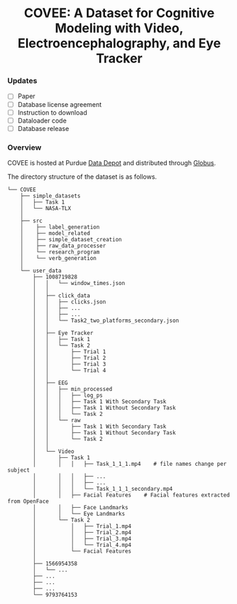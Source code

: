 <h1 align="center"> 
COVEE: A Dataset for Cognitive Modeling with Video, Electroencephalography, and Eye Tracker
</h1>

<!-- ### Items available -->
### Updates
- [ ] Paper
- [ ] Database license agreement
- [ ] Instruction to download
- [ ] Dataloader code
- [ ] Database release

### Overview

COVEE is hosted at Purdue [Data Depot](https://www.rcac.purdue.edu/storage/depot) and distributed through [Globus](https://www.globus.org/).

The directory structure of the dataset is as follows. 

```    
└── COVEE                              
    ├── simple_datasets
    │   ├── Task 1   
    │   └── NASA-TLX
    │   
    ├── src
    │    ├── label_generation
    │    ├── model_related
    │    ├── simple_dataset_creation
    │    ├── raw_data_processer
    │    └── research_program
    │    └── verb_generation
    │
    └── user_data
        ├── 1008719828
        │   │   └── window_times.json
        │   │
        │   ├── click_data
        │   │   ├── clicks.json
        │   │   ├── ...
        │   │   ├── ...
        │   │   └── Task2_two_platforms_secondary.json
        │   │
        │   ├── Eye Tracker
        │   │   ├── Task 1
        │   │   └── Task 2
        │   │       ├── Trial 1
        │   │       ├── Trial 2
        │   │       ├── Trial 3
        │   │       └── Trial 4
        │   │
        │   ├── EEG
        │   │   ├── min_processed
        │   │   │   ├── log_ps
        │   │   │   ├── Task 1 With Secondary Task
        │   │   │   ├── Task 1 Without Secondary Task
        │   │   │   └── Task 2
        │   │   └── raw
        │   │       ├── Task 1 With Secondary Task
        │   │       ├── Task 1 Without Secondary Task
        │   │       └── Task 2
        │   │
        │   └── Video
        │       ├── Task 1
        │       │   │   ├── Task_1_1_1.mp4    # file names change per subject
        │       │   │   ├── ...
        │       │   │   ├── ...
        │       │   │   └── Task_1_1_1_secondary.mp4
        │       │   ├── Facial Features    # Facial features extracted from OpenFace
        │       │   ├── Face Landmarks 
        │       │   └── Eye Landmarks
        │       └── Task 2
        │           │   ├── Trial_1.mp4 
        │           │   ├── Trial_2.mp4
        │           │   ├── Trial_3.mp4
        │           │   └── Trial_4.mp4
        │           └── Facial Features
        │ 
        ├── 1566954358
        │   └── ...
        ├── ...
        ├── ...
        ├── ...
        └── 9793764153

```


